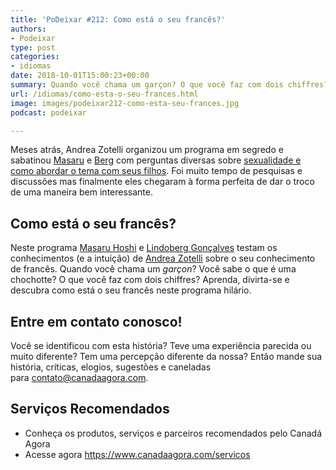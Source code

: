 ```yaml
---
title: 'PoDeixar #212: Como está o seu francês?'
authors:
- Podeixar
type: post
categories:
- idiomas
date: 2018-10-01T15:00:23+00:00
summary: Quando você chama um garçon? O que você faz com dois chiffres? Aprenda, divirta-se e descubra como está o seu francês neste programa hilário.
url: /idiomas/como-esta-o-seu-frances.html
image: images/podeixar212-como-esta-seu-frances.jpg
podcast: podeixar

---
```

Meses atrás, Andrea Zotelli organizou um programa em segredo e sabatinou [Masaru][1] e [Berg][2] com perguntas diversas sobre [sexualidade e como abordar o tema com seus filhos][3]. Foi muito tempo de pesquisas e discussões mas finalmente eles chegaram à forma perfeita de dar o troco de uma maneira bem interessante.

## Como está o seu francês?

Neste programa [Masaru Hoshi][1] e [Lindoberg Gonçalves][2] testam os conhecimentos (e a intuição) de [Andrea Zotelli][4] sobre o seu conhecimento de francês. Quando você chama um _garçon_? Você sabe o que é uma chochotte? O que você faz com dois chiffres? Aprenda, divirta-se e descubra como está o seu francês neste programa hilário.



## Entre em contato conosco!

Você se identificou com esta história? Teve uma experiência parecida ou muito diferente? Tem uma percepção diferente da nossa? Então mande sua história, críticas, elogios, sugestões e caneladas para <contato@canadaagora.com>.

## Serviços Recomendados

  * Conheça os produtos, serviços e parceiros recomendados pelo Canadá Agora
  * Acesse agora <https://www.canadaagora.com/servicos>

 [1]: /japa
 [2]: /berg
 [3]: https://www.canadaagora.com/podeixar/as-duvidas-dos-adolescentes-sobre-sexo.html
 [4]: /andreazotelli